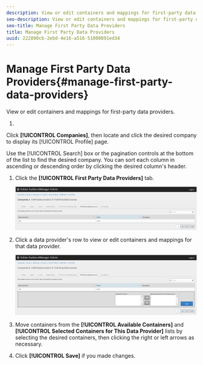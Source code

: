 ```yaml
---
description: View or edit containers and mappings for first-party data providers.
seo-description: View or edit containers and mappings for first-party data providers.
seo-title: Manage First Party Data Providers
title: Manage First Party Data Providers
uuid: 222890cb-2ebd-4e16-a516-51000891ed34
---
```


# Manage First Party Data Providers{#manage-first-party-data-providers}

View or edit containers and mappings for first-party data providers.

1. 

   <!-- 

t_first_party_providers.xml

 -->

   Click **[!UICONTROL Companies]**, then locate and click the desired company to display its [!UICONTROL Profile] page.

   Use the [!UICONTROL Search] box or the pagination controls at the bottom of the list to find the desired company. You can sort each column in ascending or descending order by clicking the desired column's header. 
1. Click the **[!UICONTROL First Party Data Providers]** tab.

   ![](assets/first_party_providers.png)

1. Click a data provider's row to view or edit containers and mappings for that data provider.

   ![Step Result](assets/first_party_providers_edit.png)

1. Move containers from the **[!UICONTROL Available Containers]** and **[!UICONTROL Selected Containers for This Data Provider]** lists by selecting the desired containers, then clicking the right or left arrows as necessary.
1. Click **[!UICONTROL Save]** if you made changes.
